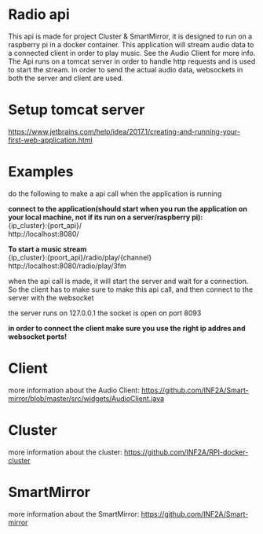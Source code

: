 # Radio api
This api is made for project Cluster & SmartMirror, it is designed to run on a raspberry pi in a docker container. 
This application will stream audio data to a connected client in order to play music. See the Audio Client for more info.
The Api runs on a tomcat server in order to handle http requests and is used to start the stream. 
in order to send the actual audio data, websockets in both the server and client are used.

# Setup tomcat server

https://www.jetbrains.com/help/idea/2017.1/creating-and-running-your-first-web-application.html

# Examples

do the following to make a api call when the application is running

<b>connect to the application(should start when you run the application on your local machine, not if its run on a server/raspberry pi):</b><br>
{ip_cluster}:{port_api}/<br>
http://localhost:8080/<br>

<b>To start a music stream</b><br> 
{ip_cluster}:{poort_api}/radio/play/{channel} <br>
http://localhost:8080/radio/play/3fm<br>

when the api call is made, it will start the server and wait for a connection. 
So the client has to make sure to make this api call, and then connect to the server with the websocket

the server runs on 127.0.0.1
the socket is open on port 8093

<b>in order to connect the client make sure you use the right ip addres and websocket ports!</b>

# Client

more information about the Audio Client: https://github.com/INF2A/Smart-mirror/blob/master/src/widgets/AudioClient.java

# Cluster

more information about the cluster: https://github.com/INF2A/RPI-docker-cluster

# SmartMirror

more information about the SmartMirror: https://github.com/INF2A/Smart-mirror
